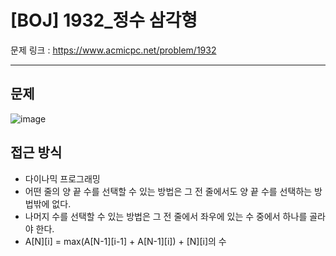 # [BOJ] 1932_정수 삼각형

문제 링크 : https://www.acmicpc.net/problem/1932

----------------
## 문제
![image](https://user-images.githubusercontent.com/102509777/174489628-e075a93c-f4d1-4b95-b940-7794607012db.png)

## 접근 방식
  - 다이나믹 프로그래밍
  - 어떤 줄의 양 끝 수를 선택할 수 있는 방법은 그 전 줄에서도 양 끝 수를 선택하는 방법밖에 없다.
  - 나머지 수를 선택할 수 있는 방법은 그 전 줄에서 좌우에 있는 수 중에서 하나를 골라야 한다.
  - A[N][i] = max(A[N-1][i-1] + A[N-1][i]) + [N][i]의 수
